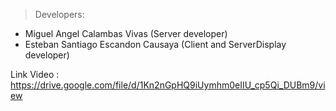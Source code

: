 > Developers: 
- Miguel Angel Calambas Vivas (Server developer)
- Esteban Santiago Escandon Causaya (Client and ServerDisplay developer)

Link Video : https://drive.google.com/file/d/1Kn2nGpHQ9iUymhm0eIIU_cp5Qi_DUBm9/view